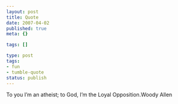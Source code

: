 ```yaml
---
layout: post
title: Quote
date: 2007-04-02
published: true
meta: {}

tags: []

type: post
tags:
- fun
- tumble-quote
status: publish
---
```

<!-- blockquote  -->To you I&#8217;m an atheist; to God, I&#8217;m the Loyal Opposition.<!-- endblockquote  -->Woody Allen
